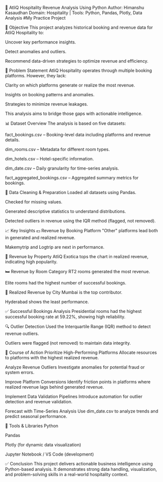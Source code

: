 🏨 AtliQ Hospitality Revenue Analysis Using Python
Author: Himanshu Kasaudhan
Domain: Hospitality | Tools: Python, Pandas, Plotly, Data Analysis
#My Practice Project

📌 Objective
This project analyzes historical booking and revenue data for AtliQ Hospitality to:

Uncover key performance insights.

Detect anomalies and outliers.

Recommend data-driven strategies to optimize revenue and efficiency.

🧩 Problem Statement
AtliQ Hospitality operates through multiple booking platforms. However, they lack:

Clarity on which platforms generate or realize the most revenue.

Insights on booking patterns and anomalies.

Strategies to minimize revenue leakages.

This analysis aims to bridge those gaps with actionable intelligence.

📊 Dataset Overview
The analysis is based on five datasets:

fact_bookings.csv – Booking-level data including platforms and revenue details.

dim_rooms.csv – Metadata for different room types.

dim_hotels.csv – Hotel-specific information.

dim_date.csv – Daily granularity for time-series analysis.

fact_aggregated_bookings.csv – Aggregated summary metrics for bookings.

🧹 Data Cleaning & Preparation
Loaded all datasets using Pandas.

Checked for missing values.

Generated descriptive statistics to understand distributions.

Detected outliers in revenue using the IQR method (flagged, not removed).

📈 Key Insights
💵 Revenue by Booking Platform
"Other" platforms lead both in generated and realized revenue.

Makemytrip and Logtrip are next in performance.

🏨 Revenue by Property
AtliQ Exotica tops the chart in realized revenue, indicating high popularity.

🛏️ Revenue by Room Category
RT2 rooms generated the most revenue.

Elite rooms had the highest number of successful bookings.

🌆 Realized Revenue by City
Mumbai is the top contributor.

Hyderabad shows the least performance.

✅ Successful Bookings Analysis
Presidential rooms had the highest successful booking rate at 59.22%, showing high reliability.

🔍 Outlier Detection
Used the Interquartile Range (IQR) method to detect revenue outliers.

Outliers were flagged (not removed) to maintain data integrity.

📌 Course of Action
Prioritize High-Performing Platforms
Allocate resources to platforms with the highest realized revenue.

Analyze Revenue Outliers
Investigate anomalies for potential fraud or system errors.

Improve Platform Conversions
Identify friction points in platforms where realized revenue lags behind generated revenue.

Implement Data Validation Pipelines
Introduce automation for outlier detection and revenue validation.

Forecast with Time-Series Analysis
Use dim_date.csv to analyze trends and predict seasonal performance.

📎 Tools & Libraries
Python

Pandas

Plotly (for dynamic data visualization)

Jupyter Notebook / VS Code (development)

✅ Conclusion
This project delivers actionable business intelligence using Python-based analysis. It demonstrates strong data handling, visualization, and problem-solving skills in a real-world hospitality context.


